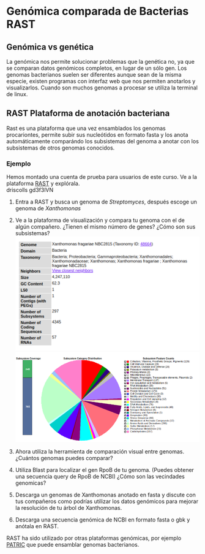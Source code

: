 # Genómica comparada de Bacterias RAST
## Genómica vs genética  
La genómica nos permite solucionar problemas que la genética no, ya que se comparan datos genómicos completos, en lugar de un sólo gen. Los genomas bacterianos suelen ser diferentes aunque sean de la misma especie, existen programas con interfaz web que nos permiten anotarlos y visualizarlos. Cuando son muchos genomas a procesar se utiliza la terminal de linux.  

## RAST Plataforma de anotación bacteriana  
Rast es una plataforma que una vez ensamblados los genomas procariontes, permite subir sus nucleótidos en formato fasta y los anota automáticamente comparándo los subsistemas del genoma a anotar con los subsistemas de otros genomas conocidos.  
  
### Ejemplo  
Hemos montado una cuenta de prueba para usuarios de este curso. Ve a la plataforma [RAST](http://rast.nmpdr.org/rast.cgi) y explórala.  
driscolls gd3f3lVN

1. Entra a RAST y busca un genoma de _Streptomyces_, después escoge un genoma de _Xanthomonas_   
  
2. Ve a la plataforma de visualización y compara tu genoma con el de algún compañero. ¿Tienen el mismo número de genes? ¿Cómo son sus subsistemas?   
![imagen](descripcion.png)    
![imagen](subsistemas.png)    
3. Ahora utiliza la herramienta de comparación visual entre genomas. ¿Cuántos genomas puedes comparar?      
  
4. Utiliza Blast para localizar el gen RpoB de tu genoma. (Puedes obtener una secuencia query de RpoB de NCBI)  ¿Cómo son las vecindades genomicas?    
  
5. Descarga un genomas de Xanthomonas anotado en fasta y discute con tus compañeros como podrías utilizar los datos genómicos para mejorar la resolución de tu árbol de Xanthomonas.  
  
6. Descarga una secuencia genómica de NCBI en formato fasta o gbk y anótala en RAST.
  
RAST ha sido utilizado por otras plataformas genómicas, por ejemplo [PATRIC](https://www.patricbrc.org/) que puede ensamblar genomas bacterianos.  
